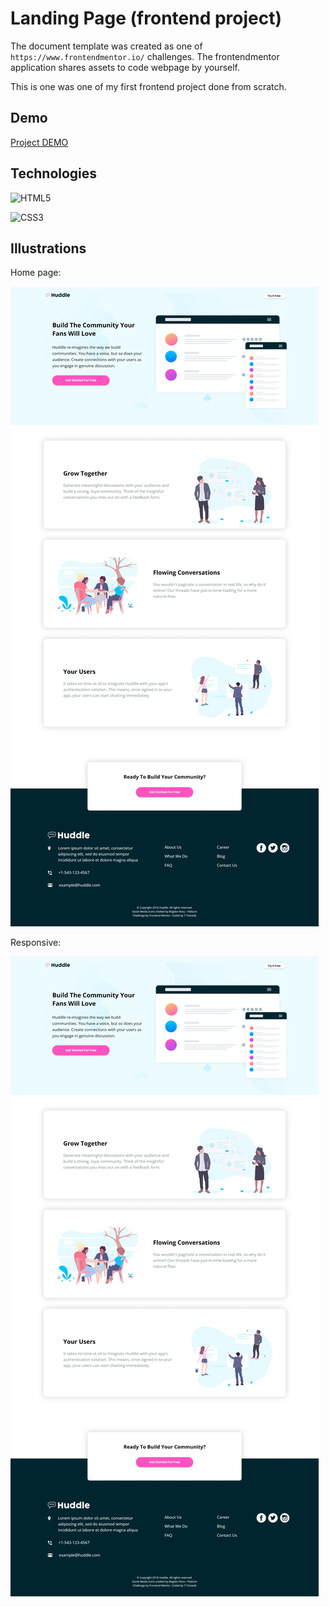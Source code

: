 # Landing Page (frontend project)

The document template was created as one of ```https://www.frontendmentor.io/``` challenges. The frontendmentor application shares assets to code webpage by yourself.
 
This is one was one of my first frontend project done from scratch. 

## Demo


[Project DEMO](https://propsowicz.github.io/huddle-landing-page-with-alternating-feature-blocks-master/)


## Technologies

![HTML5](https://img.shields.io/badge/html5-%23E34F26.svg?style=for-the-badge&logo=html5&logoColor=white)

![CSS3](https://img.shields.io/badge/css3-%231572B6.svg?style=for-the-badge&logo=css3&logoColor=white)

## Illustrations

Home page:

![main](https://github.com/Propsowicz/huddle-landing-page-with-alternating-feature-blocks-master/blob/main/main.webp?raw=true)

Responsive:

![main](main.webp)
